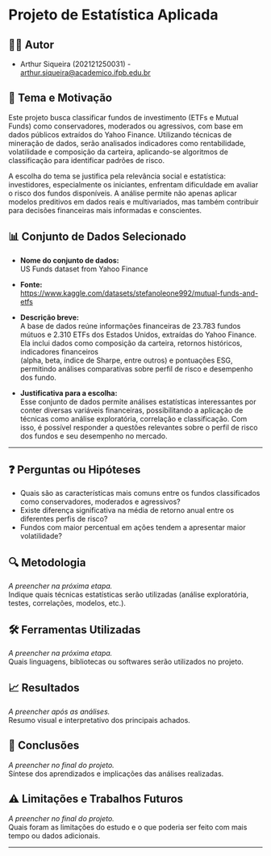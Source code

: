 # Projeto de Estatística Aplicada

## 🧑‍💻 Autor
- Arthur Siqueira (202121250031) - arthur.siqueira@academico.ifpb.edu.br 

## 🎯 Tema e Motivação  
Este projeto busca classificar fundos de investimento (ETFs e Mutual Funds) como conservadores, moderados ou agressivos, com base em dados públicos extraídos do Yahoo Finance. Utilizando técnicas de mineração de dados, serão analisados indicadores como rentabilidade, volatilidade e composição da carteira, aplicando-se algoritmos de classificação para identificar padrões de risco.

A escolha do tema se justifica pela relevância social e estatística: investidores, especialmente os iniciantes, enfrentam dificuldade em avaliar o risco dos fundos disponíveis. A análise permite não apenas aplicar modelos preditivos em dados reais e multivariados, mas também contribuir para decisões financeiras mais informadas e conscientes.

## 📊 Conjunto de Dados Selecionado  
- **Nome do conjunto de dados:**  
  US Funds dataset from Yahoo Finance

- **Fonte:**  
  https://www.kaggle.com/datasets/stefanoleone992/mutual-funds-and-etfs

- **Descrição breve:**  
  A base de dados reúne informações financeiras de 23.783 fundos mútuos e 2.310 ETFs dos Estados Unidos, extraídas do Yahoo Finance. Ela inclui dados como composição da carteira, retornos históricos, indicadores financeiros   
  (alpha, beta, índice de Sharpe, entre outros) e pontuações ESG, permitindo análises comparativas sobre perfil de risco e desempenho dos fundo.

- **Justificativa para a escolha:**  
  Esse conjunto de dados permite análises estatísticas interessantes por conter diversas variáveis financeiras, possibilitando a aplicação de técnicas como análise exploratória, correlação e classificação. Com isso, é possível 
  responder a questões relevantes sobre o perfil de risco dos fundos e seu desempenho no mercado.
---

## ❓ Perguntas ou Hipóteses  
- Quais são as características mais comuns entre os fundos classificados como conservadores, moderados e agressivos?
- Existe diferença significativa na média de retorno anual entre os diferentes perfis de risco?
- Fundos com maior percentual em ações tendem a apresentar maior volatilidade?

## 🔍 Metodologia  
*A preencher na próxima etapa.*  
Indique quais técnicas estatísticas serão utilizadas (análise exploratória, testes, correlações, modelos, etc.).

## 🛠️ Ferramentas Utilizadas  
*A preencher na próxima etapa.*  
Quais linguagens, bibliotecas ou softwares serão utilizados no projeto.

## 📈 Resultados  
*A preencher após as análises.*  
Resumo visual e interpretativo dos principais achados.

## 📌 Conclusões  
*A preencher no final do projeto.*  
Síntese dos aprendizados e implicações das análises realizadas.

## ⚠️ Limitações e Trabalhos Futuros  
*A preencher no final do projeto.*  
Quais foram as limitações do estudo e o que poderia ser feito com mais tempo ou dados adicionais.

---

